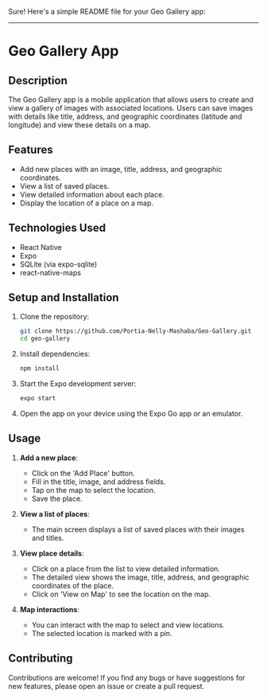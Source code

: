 Sure! Here's a simple README file for your Geo Gallery app:

---

# Geo Gallery App

## Description
The Geo Gallery app is a mobile application that allows users to create and view a gallery of images with associated locations. Users can save images with details like title, address, and geographic coordinates (latitude and longitude) and view these details on a map.

## Features
- Add new places with an image, title, address, and geographic coordinates.
- View a list of saved places.
- View detailed information about each place.
- Display the location of a place on a map.

## Technologies Used
- React Native
- Expo
- SQLite (via expo-sqlite)
- react-native-maps

## Setup and Installation
1. Clone the repository:
   ```bash
   git clone https://github.com/Portia-Nelly-Mashaba/Geo-Gallery.git
   cd geo-gallery
   ```

2. Install dependencies:
   ```bash
   npm install
   ```

3. Start the Expo development server:
   ```bash
   expo start
   ```

4. Open the app on your device using the Expo Go app or an emulator.

## Usage
1. **Add a new place**:
   - Click on the 'Add Place' button.
   - Fill in the title, image, and address fields.
   - Tap on the map to select the location.
   - Save the place.

2. **View a list of places**:
   - The main screen displays a list of saved places with their images and titles.

3. **View place details**:
   - Click on a place from the list to view detailed information.
   - The detailed view shows the image, title, address, and geographic coordinates of the place.
   - Click on 'View on Map' to see the location on the map.

4. **Map interactions**:
   - You can interact with the map to select and view locations.
   - The selected location is marked with a pin.

## Contributing
Contributions are welcome! If you find any bugs or have suggestions for new features, please open an issue or create a pull request.

